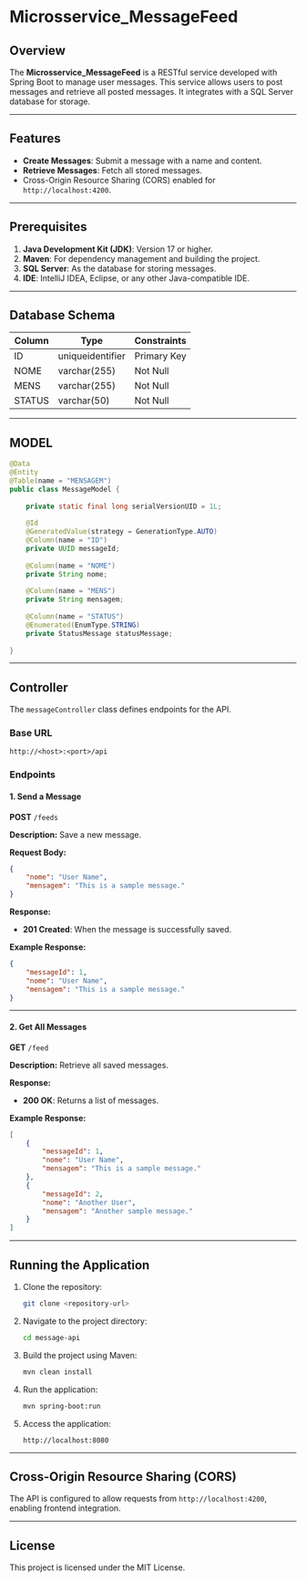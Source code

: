 # Microsservice_MessageFeed

## Overview

The **Microsservice_MessageFeed** is a RESTful service developed with Spring Boot to manage user messages. This service allows users to post messages and retrieve all posted messages. It integrates with a SQL Server database for storage.

---

## Features

- **Create Messages**: Submit a message with a name and content.
- **Retrieve Messages**: Fetch all stored messages.
- Cross-Origin Resource Sharing (CORS) enabled for `http://localhost:4200`.

---

## Prerequisites

1. **Java Development Kit (JDK)**: Version 17 or higher.
2. **Maven**: For dependency management and building the project.
3. **SQL Server**: As the database for storing messages.
4. **IDE**: IntelliJ IDEA, Eclipse, or any other Java-compatible IDE.

---

## Database Schema

| Column   | Type           | Constraints  |
|----------|----------------|--------------|
| ID       | uniqueidentifier | Primary Key |
| NOME     | varchar(255)   | Not Null     |
| MENS     | varchar(255)   | Not Null     |
| STATUS   | varchar(50)    | Not Null     |

---

## MODEL

```java
@Data
@Entity
@Table(name = "MENSAGEM")
public class MessageModel {
	
	private static final long serialVersionUID = 1L;
	
	@Id
	@GeneratedValue(strategy = GenerationType.AUTO)
	@Column(name = "ID")
	private UUID messageId;
	
	@Column(name = "NOME")
	private String nome;
	
	@Column(name = "MENS")
	private String mensagem;
	
	@Column(name = "STATUS")
	@Enumerated(EnumType.STRING)
	private StatusMessage statusMessage;
		
}
```

---

## Controller

The `messageController` class defines endpoints for the API.

### Base URL

```
http://<host>:<port>/api
```

### Endpoints

#### 1. Send a Message

**POST** `/feeds`

**Description:** Save a new message.

**Request Body:**
```json
{
    "nome": "User Name",
    "mensagem": "This is a sample message."
}
```

**Response:**
- **201 Created**: When the message is successfully saved.

**Example Response:**
```json
{
    "messageId": 1,
    "nome": "User Name",
    "mensagem": "This is a sample message."
}
```

---

#### 2. Get All Messages

**GET** `/feed`

**Description:** Retrieve all saved messages.

**Response:**
- **200 OK**: Returns a list of messages.

**Example Response:**
```json
[
    {
        "messageId": 1,
        "nome": "User Name",
        "mensagem": "This is a sample message."
    },
    {
        "messageId": 2,
        "nome": "Another User",
        "mensagem": "Another sample message."
    }
]
```

---

## Running the Application

1. Clone the repository:
    ```bash
    git clone <repository-url>
    ```

2. Navigate to the project directory:
    ```bash
    cd message-api
    ```

3. Build the project using Maven:
    ```bash
    mvn clean install
    ```

4. Run the application:
    ```bash
    mvn spring-boot:run
    ```

5. Access the application:
    ```
    http://localhost:8080
    ```

---

## Cross-Origin Resource Sharing (CORS)

The API is configured to allow requests from `http://localhost:4200`, enabling frontend integration.

---

## License

This project is licensed under the MIT License.

